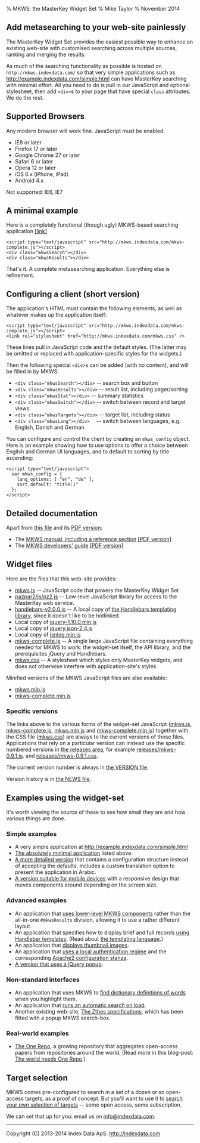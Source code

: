 % MKWS: the MasterKey Widget Set
% Mike Taylor
% November 2014


Add metasearching to your web-site painlessly
---------------------------------------------

The MasterKey Widget Set provides the easiest possible way to enhance
an existing web-site with customised searching across multiple
sources, ranking and merging the results.

As much of the searching functionality as possible is hosted on
`http://mkws.indexdata.com/` so that very simple applications such as
<http://example.indexdata.com/simple.html> can have MasterKey
searching with minimal effort.  All you need to do is pull in our
JavaScript and optional stylesheet, then add `<div>`s to your page
that have special `class` attributes. We do the rest.

Supported Browsers
------------------

Any modern browser will work fine. JavaScript must be enabled.

* IE8 or later
* Firefox 17 or later
* Google Chrome 27 or later
* Safari 6 or later
* Opera  12 or later
* iOS 6.x (iPhone, iPad)
* Android 4.x

Not supported: IE6, IE7

A minimal example
-----------------

Here is a completely functional (though ugly) MKWS-based
searching application [[link]](http://example.indexdata.com/minimal.html)

	<script type="text/javascript" src="http://mkws.indexdata.com/mkws-complete.js"></script>
	<div class="mkwsSearch"></div>
	<div class="mkwsResults"></div>

That's it. A complete metasearching application. Everything
else is refinement.

Configuring a client (short version)
------------------------------------

The application's HTML must contain the following elements, as well as
whatever makes up the application itself:

	<script type="text/javascript" src="http://mkws.indexdata.com/mkws-complete.js"></script>
	<link rel="stylesheet" href="http://mkws.indexdata.com/mkws.css" />

These lines pull in JavaScript code and the default styles. (The
latter may be omitted or replaced with application-specific styles for
the widgets.)

Then the following special `<div>`s can be added (with no content), and
will be filled in by MKWS:

* `<div class="mkwsSearch"></div>` -- search box and button
* `<div class="mkwsResults"></div>` -- result list, including pager/sorting
* `<div class="mkwsStat"></div>` -- summary statistics
* `<div class="mkwsSwitch"></div>` -- switch between record and target views
* `<div class="mkwsTargets"></div>` -- target list, including status
* `<div class="mkwsLang"></div>  ` -- switch between languages, e.g. English, Danish and German

You can configure and control the client by creating an `mkws_config`
object. Here is an example showing how to use options to offer a
choice between English and German UI languages, and to default to
sorting by title ascending:

	<script type="text/javascript">
	  var mkws_config = {
	    lang_options: [ "en", "de" ],
	    sort_default: "title:1"
	  };
	</script>

Detailed documentation
----------------------

Apart from [this file](index.html) and its [PDF version](index.pdf):

* The [MKWS manual, including a reference section](mkws-manual.html)
  [[PDF version]](mkws-manual.pdf)
* The [MKWS developers' guide](mkws-developer.html)
  [[PDF version]](mkws-developer.pdf)

Widget files
------------

Here are the files that this web-site provides:

* [mkws.js](mkws.js) --
  JavaScript code that powers the MasterKey Widget Set
* [pazpar2/js/pz2.js](pazpar2/js/pz2.js) --
  Low-level JavaScript library for access to the MasterKey web
  service.
* [handlebars-v2.0.0.js](handlebars-v2.0.0.js) --
  A local copy of
  [the Handlebars templating library](//handlebarsjs.com/),
  since it doesn't like to be hotlinked.
* Local copy of [jquery-1.10.0.min.js](jquery-1.10.0.min.js)
* Local copy of [jquery.json-2.4.js](jquery.json-2.4.js)
* Local copy of [jsnlog.min.js](jsnlog.min.js)
* [mkws-complete.js](mkws-complete.js) --
  A single large JavaScript file containing everything needed for
  MKWS to work: the widget-set itself, the API library, and
  the prerequisites jQuery and Handlebars.
* [mkws.css](mkws.css) --
  A stylesheet which styles only MasterKey widgets, and does not
  otherwise interfere with application-site's styles.

Minified versions of the MKWS JavaScript files are also available:

* [mkws.min.js](mkws.min.js)
* [mkws-complete.min.js](mkws-complete.min.js)

### Specific versions

The links above to the various forms of the widget-set JavaScript
([mkws.js](mkws.js),
[mkws-complete.js](mkws-complete.js),
[mkws.min.js](mkws.min.js)
and
[mkws-complete.min.js](mkws-complete.min.js))
together with the CSS file
([mkws.css](mkws.css))
are always to the current versions of those
files. Applications that rely on a particular version can
instead use the specific numbered versions in
[the releases area](releases/),
for example
[releases/mkws-0.9.1.js](releases/mkws-0.9.1.js).
and
[releases/mkws-0.9.1.css](releases/mkws-0.9.1.css).

The current version number is always in
[the VERSION file](VERSION).

Version history is in
[the NEWS file](NEWS).

Examples using the widget-set
-----------------------------

It's worth viewing the source of these to see how small they
are and how various things are done.

### Simple examples

* A very simple application at <http://example.indexdata.com/simple.html>
* [The absolutely minimal application](//example.indexdata.com/minimal.html)
  listed above.
* [A more detailed version](//example.indexdata.com/language.html)
  that contains a configuration structure instead of accepting the
  defaults. Includes a custom translation option to present the
  application in Arabic.
* [A version suitable for mobile devices](//example.indexdata.com/mobile.html)
  with a responsive design that moves components around depending on
  the screen size.

### Advanced examples

* An application that
  [uses lower-level MKWS components](//example.indexdata.com/lowlevel.html)
  rather than the all-in-one `#mkwsResults` division,
  allowing it to use a rather different layout.
* An application that specifies how to display brief and full records
  [using Handlebar templates](//example.indexdata.com/templates.html).
  (Read about
  [the templating language](//handlebarsjs.com/).)
* An application that
  [displays thumbnail images](//example.indexdata.com/images.html?q=portrait).
* An application that
  [uses a local authentication regime](//example.indexdata.com/localauth.html)
  and the corresponding
  [Apache2 configuration stanza](//example.indexdata.com/apache-config.txt).
* [A version that uses a jQuery popup](//example.indexdata.com/popup.html?q=sushi).

### Non-standard interfaces

* An application that uses MKWS to
  [find dictionary definitions of words](//example.indexdata.com/dict.html)
  when you highlight them.
* An application that
  [runs an automatic search on load](//example.indexdata.com/auto.html).  
* Another existing web-site,
  [The Zthes specifications](//zthes.z3950.org/),
  which has been fitted with a popup MKWS search-box.

### Real-world examples

* [The One Repo](http://onerepo.net/), a growing repository that
  aggregates open-access papers from repositories around the
  world. (Read more in this blog-post: [The world needs One
  Repo](http://blogs.biomedcentral.com/bmcblog/2016/01/22/world-needs-one-repo/).)

Target selection
----------------

MKWS comes pre-configured to search in a set of a dozen or so
open-access targets, as a proof of concept. But you'll want
to use it to
[search your own selection of targets](mkws-manual.html#mkws-target-selection)
-- some open access, some subscription.

We can set that up for you: email us on <info@indexdata.com>.

- - -

Copyright (C) 2013-2014 Index Data ApS. <http://indexdata.com>
